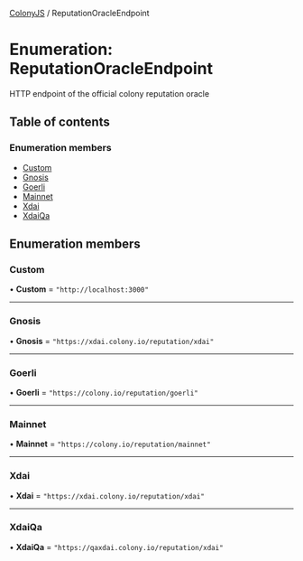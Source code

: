 [ColonyJS](../README.md) / ReputationOracleEndpoint

# Enumeration: ReputationOracleEndpoint

HTTP endpoint of the official colony reputation oracle

## Table of contents

### Enumeration members

- [Custom](ReputationOracleEndpoint.md#custom)
- [Gnosis](ReputationOracleEndpoint.md#gnosis)
- [Goerli](ReputationOracleEndpoint.md#goerli)
- [Mainnet](ReputationOracleEndpoint.md#mainnet)
- [Xdai](ReputationOracleEndpoint.md#xdai)
- [XdaiQa](ReputationOracleEndpoint.md#xdaiqa)

## Enumeration members

### Custom

• **Custom** = `"http://localhost:3000"`

___

### Gnosis

• **Gnosis** = `"https://xdai.colony.io/reputation/xdai"`

___

### Goerli

• **Goerli** = `"https://colony.io/reputation/goerli"`

___

### Mainnet

• **Mainnet** = `"https://colony.io/reputation/mainnet"`

___

### Xdai

• **Xdai** = `"https://xdai.colony.io/reputation/xdai"`

___

### XdaiQa

• **XdaiQa** = `"https://qaxdai.colony.io/reputation/xdai"`
